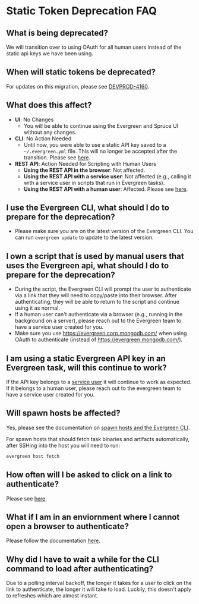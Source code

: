# Static Token Deprecation FAQ

## What is being deprecated?

We will transition over to using OAuth for all human users instead of the static api keys we have been using.

## When will static tokens be deprecated?

For updates on this migration, please see [DEVPROD-4160](https://jira.mongodb.org/browse/DEVPROD-4160).

## What does this affect?

- **UI**: No Changes
  - You will be able to continue using the Evergreen and Spruce UI without any changes.
- **CLI**: No Action Needed
  - Until now, you were able to use a static API key saved to a `~/.evergreen.yml` file. This will no longer be accepted after the transition. Please see [here](../CLI.md#authentication).
- **REST API**: Action Needed for Scripting with Human Users
  - **Using the REST API in the browser**: Not affected.
  - **Using the REST API with a service user**: Not affected (e.g., calling it with a service user in scripts that run in Evergreen tasks).
  - **Using the REST API with a human user**: Affected. Please see [here](../API/REST-V1-Usage#authentication).

## I use the Evergreen CLI, what should I do to prepare for the deprecation?

- Please make sure you are on the latest version of the Evergreen CLI. You can run `evergreen update` to update to the latest version.

## I own a script that is used by manual users that uses the Evergreen api, what should I do to prepare for the deprecation?

- During the script, the Evergreen CLI will prompt the user to authenticate via a link that they will need to copy/paste into their browser. After authenticating, they will be able to return to the script and continue using it as normal.
- If a human user can't authenticate via a browser (e.g., running in the background on a server), please reach out to the Evergreen team to have a service user created for you.
- Make sure you use https://evergreen.corp.mongodb.com/ when using OAuth to authenticate (instead of https://evergreen.mongodb.com/).

## I am using a static Evergreen API key in an Evergreen task, will this continue to work?

If the API key belongs to a [service user](../Project-Configuration/Project-and-Distro-Settings#service-users) it will continue to work as expected. If it belongs to a human user, please reach out to the evergreen team to have a service user created for you.

## Will spawn hosts be affected?

Yes, please see the documentation on [spawn hosts and the Evergreen CLI](../Hosts/Spawn-Hosts.md#evergreen-cli).

For spawn hosts that should fetch task binaries and artifacts automatically, after SSHing into the host you will need to run:

```sh
evergreen host fetch
```

## How often will I be asked to click on a link to authenticate?

Please see [here](https://kanopy.corp.mongodb.com/docs/corpsecure/auth_flow/#refresh-token).

## What if I am in an enviornment where I cannot open a browser to authenticate?

Please follow the documentation [here](../Hosts/Spawn-Hosts.md#evergreen-cli).

## Why did I have to wait a while for the CLI command to load after authenticating?

Due to a polling interval backoff, the longer it takes for a user to click on the link to authenticate, the longer it will take to load. Luckily, this doesn't apply to refreshes which are almost instant.
